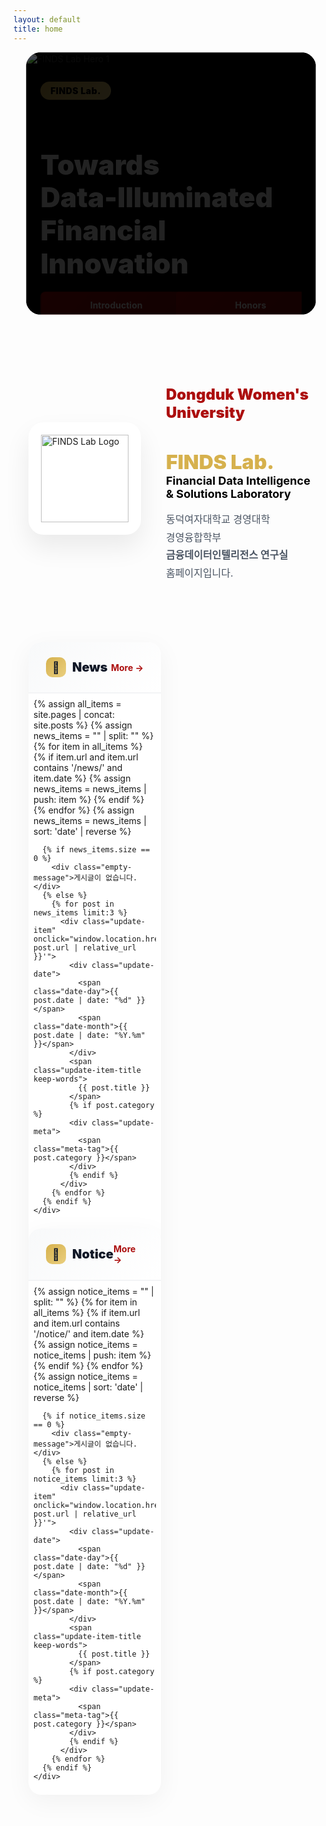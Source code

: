```yaml
---
layout: default
title: home
---
```


<style>
  :root {
    --gold: rgb(214, 177, 77);
    --gold-light: rgb(234, 207, 127);
    --red: rgb(172, 14, 14);
    --red-dark: rgb(127, 10, 10);

    /* 공통 레이아웃 기준 */
    --container-max: 1200px;
    --pad-desktop: 24px;
    --pad-tablet: 20px;
    --pad-mobile: 16px;

    /* CTA 버튼 최대 폭 */
    --cta-w-desktop: 520px;
    --cta-w-tablet: 460px;
    --cta-w-mobile: 320px;
  }

  /* 단어 단위 줄바꿈 */
  .keep-words{
    word-break: keep-all;
    overflow-wrap: anywhere;
    -webkit-hyphens: auto;
    -ms-hyphens: auto;
    hyphens: auto;
  }

  /* =========================
     HERO Section - 위치 조정됨
     ========================= */
  .hero-section {
    position: relative;
    width: 100%;
    max-width: var(--container-max);
    margin: 0 auto 1.5rem; /* 상단 마진 제거 - 헤더 바로 아래 위치 */
    padding: 0 var(--pad-desktop);
    height: 480px;
    display: block;
    box-sizing: border-box;
    overflow: clip;
  }
  
  @media (max-width: 1024px) {
    .hero-section { 
      padding: 0 var(--pad-tablet); 
      height: 420px;
    }
  }
  @media (max-width: 540px) {
    .hero-section { 
      padding: 0 var(--pad-mobile); 
      height: 340px;
    }
  }
  @media (max-width: 480px) { .hero-section { height: 320px; } }
  @media (max-width: 380px) { .hero-section { height: 300px; } }

  /* 캐러셀 컨테이너 */
  .carousel-container {
    width: 100%;
    height: 100%;
    overflow: hidden;
    background: #000;
    border-radius: 1.5rem;
    position: relative;
  }
  @media (max-width: 768px) { .carousel-container { border-radius: 1rem; } }

  .carousel-wrapper { position:relative; width:100%; height:100%; overflow:hidden; }

  .carousel-track {
    display: flex;
    transition: transform 0.6s cubic-bezier(0.4, 0, 0.2, 1);
    height: 100%;
    will-change: transform;
  }
  
  .carousel-slide {
    min-width: 100%;
    width: 100%;
    height: 100%;
    position: relative;
    flex: 0 0 100%;
    flex-shrink: 0;
    background: #000;
    overflow: hidden;
  }
  
  .carousel-slide img { 
    width: 100%; 
    height: 100%; 
    object-fit: cover; 
    display: block; 
  }

  .carousel-overlay {
    position: absolute; 
    inset: 0;
    background: linear-gradient(135deg, rgba(0,0,0,0.7) 0%, rgba(0,0,0,0.3) 100%);
    display: flex; 
    align-items: center; 
    padding: 0 5%; 
    height: 100%; 
    overflow: hidden;
  }
  
  @media (max-width: 768px) { 
    .carousel-overlay { 
      padding: 0 20px; 
      align-items: center; 
    } 
  }

  .carousel-content {
    max-width: 600px; 
    color: white; 
    animation: fadeInUp 0.8s ease-out;
    max-height: 90%; 
    overflow: hidden;
  }
  
  @keyframes fadeInUp { 
    from { opacity:0; transform: translateY(30px);} 
    to { opacity:1; transform:translateY(0);} 
  }

  .tag-badge{
    display:inline-block; 
    background:linear-gradient(135deg, var(--gold) 0%, var(--gold-light) 100%);
    color:#000; 
    padding:6px 16px; 
    border-radius:999px; 
    font-weight:900; 
    font-size:14px; 
    letter-spacing:.5px; 
    margin-bottom:16px;
  }
  
  @media (max-width:480px){ 
    .tag-badge{ 
      font-size:12px; 
      padding:4px 12px; 
      margin-bottom:12px; 
    } 
  }

  .hero-title{
    font-size: clamp(22px, 5vw, 44px);
    font-weight: 900; 
    line-height: 1.2; 
    margin-bottom: 18px;
  }
  
  @media (max-width:540px){ 
    .hero-title{ 
      font-size:24px; 
      margin-bottom:16px; 
    } 
  }
  @media (max-width:380px){ 
    .hero-title{ 
      font-size:22px; 
      margin-bottom:14px; 
    } 
  }

  /* CTA 버튼 */
  .hero-buttons{
    display: grid; 
    grid-template-columns: 1fr 1fr; 
    gap: 12px;
    width: 100%;
    max-width: var(--cta-w-desktop);
    margin: 0;
    justify-items: stretch;
  }
  
  @media (max-width:1024px){ 
    .hero-buttons{ max-width: var(--cta-w-tablet); } 
  }
  @media (max-width:540px){ 
    .hero-buttons{ max-width: var(--cta-w-mobile); gap: 10px; } 
  }
  @media (max-width:480px){ 
    .hero-buttons{ gap: 8px; } 
  }

  .btn-hero{
    min-height: 44px; 
    padding: 12px 18px;
    border-radius: 8px; 
    font-weight: 700;
    font-size: 14px; 
    line-height: 1.1;
    text-decoration: none; 
    transition: all .3s;
    display: inline-block; 
    width: 100%; 
    text-align: center;
    white-space: nowrap; 
    overflow: hidden; 
    text-overflow: ellipsis;
  }
  
  @media (max-width:540px){
    .btn-hero{ 
      font-size: clamp(11px, 3.4vw, 13px); 
      padding: 11px 14px; 
      letter-spacing: .1px; 
    }
  }
  @media (max-width:380px){
    .btn-hero{ 
      font-size: clamp(10.5px, 3.6vw, 12px); 
      padding: 10px 12px; 
      min-height: 40px; 
    }
  }
  @media (max-width:340px){ 
    .btn-hero{ font-size: clamp(10px, 3.8vw, 11.5px); } 
  }

  .btn-hero.primary, .btn-hero.secondary{
    background: linear-gradient(135deg, var(--red) 0%, var(--red-dark) 100%);
    color:#fff; 
    border:2px solid transparent;
  }
  
  .btn-hero.primary:hover, .btn-hero.secondary:hover{
    transform: translateY(-2px);
    box-shadow: 0 10px 25px rgba(172, 14, 14, 0.3);
  }
  
  @media (hover:none){
    .btn-hero.primary:active, .btn-hero.secondary:active{
      transform: translateY(-2px);
      box-shadow: 0 10px 25px rgba(172, 14, 14, 0.3);
    }
  }

  /* Carousel Dots */
  .carousel-dots{
    position:absolute; 
    bottom:20px; 
    left:50%; 
    transform:translateX(-50%);
    display:flex; 
    gap:8px; 
    z-index:10; 
    padding:8px;
  }
  
  @media (max-width:480px){ 
    .carousel-dots{ bottom:14px; } 
  }
  
  .dot{ 
    width:8px; 
    height:8px; 
    border-radius:50%; 
    background:rgba(255,255,255,.4); 
    border:none; 
    cursor:pointer; 
    transition:all .3s; 
    padding:0; 
    position:relative; 
  }
  
  .dot::before{ 
    content:''; 
    position:absolute; 
    top:-8px; 
    left:-8px; 
    right:-8px; 
    bottom:-8px; 
  }
  
  .dot.active{ 
    width:24px; 
    border-radius:4px; 
    background:var(--gold); 
  }

  /* =========================
     INTRO Section
     ========================= */
  .intro-section{
    max-width: var(--container-max);
    margin: 80px auto;
    padding: 0 var(--pad-desktop);
    display:grid; 
    grid-template-columns:180px 1fr; 
    gap:40px; 
    align-items:center;
    box-sizing: border-box;
  }
  
  @media (max-width:768px){
    .intro-section{ 
      grid-template-columns:1fr; 
      margin:60px auto; 
      text-align:center; 
      padding:0 var(--pad-tablet); 
      gap:30px; 
    }
  }
  @media (max-width:480px){ 
    .intro-section{ 
      margin:40px auto; 
      padding:0 var(--pad-mobile); 
      gap:24px; 
    } 
  }

  .logo-box{ 
    width:180px; 
    height:180px; 
    background:#fff; 
    border-radius:24px; 
    display:flex; 
    align-items:center; 
    justify-content:center; 
    box-shadow:0 20px 40px rgba(0,0,0,.08); 
    position:relative; 
    overflow:hidden; 
  }
  
  @media (max-width:768px){ 
    .logo-box{ margin:0 auto; } 
  }
  @media (max-width:480px){ 
    .logo-box{ 
      width:150px; 
      height:150px; 
      border-radius:20px; 
    } 
  }
  
  .logo-box::before{ 
    content:''; 
    position:absolute; 
    inset:0; 
    background:linear-gradient(135deg, rgba(214,177,77,.1) 0%, rgba(172,14,14,.1) 100%); 
    opacity:0; 
    transition:.3s; 
  }
  
  .logo-box:hover::before{ opacity:1; }
  
  .logo-box img{ 
    width:140px; 
    height:140px; 
    object-fit:contain; 
    position:relative; 
    z-index:1; 
  }
  
  @media (max-width:480px){ 
    .logo-box img{ 
      width:110px; 
      height:110px; 
    } 
  }

  .intro-content h2{ 
    color:var(--red); 
    font-size:24px; 
    font-weight:900; 
    margin-bottom:8px; 
  }
  
  @media (max-width:480px){ 
    .intro-content h2{ font-size:20px; } 
  }
  
  .intro-content h3{ 
    font-size:32px; 
    margin-bottom:4px; 
  }
  
  @media (max-width:480px){ 
    .intro-content h3{ font-size:24px; } 
  }
  
  .intro-content .lab-name{ 
    color:var(--gold); 
    font-weight:900; 
  }
  
  .intro-content .lab-full{
    font-size:18px;
    color:#000;
    margin-left:0;
  }
  
  @media (max-width:768px){
    .intro-content .lab-full{
      display:block;
      margin-left:0;
      margin-top:8px;
    }
  }
  
  .intro-content .description{ 
    margin-top:16px; 
    font-size:16px; 
    line-height:1.8; 
    color:#4b5563; 
  }
  
  @media (max-width:480px){ 
    .intro-content .description{ 
      font-size:14px; 
      line-height:1.7; 
    } 
  }

  /* =========================
     UPDATES Section
     ========================= */
  .updates-section{
    max-width: var(--container-max);
    margin: 0 auto 80px;
    padding: 0 var(--pad-desktop);
    display:grid; 
    grid-template-columns:repeat(2,1fr); 
    gap:32px;
    box-sizing: border-box;
  }
  
  @media (max-width:768px){
    .updates-section{ 
      grid-template-columns:1fr; 
      gap:24px; 
      margin-bottom:60px; 
      padding:0 var(--pad-tablet); 
    }
  }
  @media (max-width:480px){ 
    .updates-section{ 
      padding:0 var(--pad-mobile); 
      gap:20px; 
      margin-bottom:40px; 
    } 
  }

  .update-card{ 
    background:#fff; 
    border-radius:20px; 
    overflow:hidden; 
    box-shadow:0 10px 40px rgba(0,0,0,.05); 
    transition:.3s; 
  }
  
  @media (max-width:480px){ 
    .update-card{ border-radius:16px; } 
  }
  
  .update-card:hover{ 
    transform:translateY(-5px); 
    box-shadow:0 20px 60px rgba(0,0,0,.1); 
  }
  
  @media (hover:none){ 
    .update-card:hover{ transform:none; } 
  }

  .update-header{ 
    padding:24px 28px; 
    background:linear-gradient(135deg,#f8f9fa 0%,#fff 100%); 
    border-bottom:2px solid #f3f4f6; 
    display:flex; 
    justify-content:space-between; 
    align-items:center; 
  }
  
  @media (max-width:480px){ 
    .update-header{ padding:18px 20px; } 
  }

  .update-title{ 
    font-size:20px; 
    font-weight:900; 
    color:#111827; 
    display:flex; 
    align-items:center; 
    gap:10px; 
  }
  
  @media (max-width:480px){ 
    .update-title{ font-size:18px; } 
  }

  .update-icon{ 
    width:32px; 
    height:32px; 
    background:linear-gradient(135deg,var(--gold) 0%, var(--gold-light) 100%); 
    border-radius:10px; 
    display:flex; 
    align-items:center; 
    justify-content:center; 
    font-size:18px; 
  }
  
  @media (max-width:480px){ 
    .update-icon{ 
      width:28px; 
      height:28px; 
      font-size:16px; 
    } 
  }

  .update-more{ 
    color:var(--red); 
    font-weight:700; 
    font-size:14px; 
    text-decoration:none; 
    display:flex; 
    align-items:center; 
    gap:4px; 
    transition:gap .2s; 
    padding:4px 8px; 
    margin:-4px -8px; 
  }
  
  .update-more:hover{ gap:8px; }

  .update-list{ 
    padding:8px; 
  }
  
  @media (max-width:480px){ 
    .update-list{ padding:4px; } 
  }

  .update-item{ 
    padding:20px; 
    border-radius:12px; 
    transition:.2s; 
    cursor:pointer; 
    position:relative; 
    overflow:hidden; 
    -webkit-tap-highlight-color:transparent; 
  }
  
  @media (max-width:480px){ 
    .update-item{ 
      padding:16px; 
      border-radius:10px; 
    } 
  }
  
  .update-item::before{ 
    content:''; 
    position:absolute; 
    left:0; 
    top:50%; 
    transform:translateY(-50%); 
    width:4px; 
    height:0; 
    background:var(--gold); 
    transition:height .3s; 
  }
  
  .update-item:hover{ background:#fef9f3; }
  .update-item:hover::before{ height:60%; }
  
  @media (hover:none){ 
    .update-item:active{ background:#fef9f3; } 
  }

  .update-date{ 
    display:flex; 
    align-items:baseline; 
    gap:6px; 
    margin-bottom:8px; 
  }
  
  .date-day{ 
    font-size:24px; 
    font-weight:900; 
    color:var(--red); 
  }
  
  @media (max-width:480px){ 
    .date-day{ font-size:20px; } 
  }
  
  .date-month{ 
    font-size:12px; 
    font-weight:700; 
    color:#9ca3af; 
  }

  .update-item-title{
    font-size:15px; 
    font-weight:800; 
    color:#1f2937; 
    line-height:1.5; 
    display:block; 
    cursor:pointer;
    overflow:hidden; 
    display:-webkit-box; 
    -webkit-line-clamp:2; 
    -webkit-box-orient:vertical;
    word-break: keep-all;
    overflow-wrap: anywhere;
    hyphens: auto;
  }
  
  @media (max-width:480px){ 
    .update-item-title{ 
      font-size:14px; 
      line-height:1.4; 
    } 
  }

  .update-meta{ 
    margin-top:6px; 
    font-size:12px; 
    color:#9ca3af; 
    display:flex; 
    align-items:center; 
    gap:12px; 
  }
  
  .meta-tag{ 
    display:inline-flex; 
    align-items:center; 
    gap:4px; 
    padding:2px 8px; 
    background:rgba(214,177,77,.1); 
    border-radius:999px; 
    font-weight:600; 
  }
  
  @media (max-width:480px){ 
    .meta-tag{ 
      font-size:11px; 
      padding:2px 6px; 
    } 
  }

  .empty-message{ 
    padding:40px; 
    text-align:center; 
    color:#9ca3af; 
    font-size:14px; 
  }
  
  @media (max-width:480px){ 
    .empty-message{ 
      padding:30px 20px; 
      font-size:13px; 
    } 
  }

  @media (prefers-reduced-motion: reduce){
    *{ 
      animation-duration:.01ms !important; 
      animation-iteration-count:1 !important; 
      transition-duration:.01ms !important; 
    }
  }
</style>

<!-- Hero Section -->
<section class="hero-section">
  <div class="carousel-container">
    <div class="carousel-wrapper">
      <div class="carousel-track" id="carouselTrack">
        <!-- Slide 1 -->
        <div class="carousel-slide">
          <img src="{{ '/assets/img/hero/slide-1.jpg' | relative_url }}" alt="FINDS Lab Hero 1" loading="eager">
          <div class="carousel-overlay">
            <div class="carousel-content keep-words">
              <span class="tag-badge">FINDS Lab.</span>
              <h1 class="hero-title keep-words">
              Towards <span style="white-space: nowrap;">Data-Illuminated</span><br>Financial Innovation
              </h1>
              <div class="hero-buttons">
                <a href="{{ '/about-introduction.html' | relative_url }}" class="btn-hero primary">Introduction</a>
                <a href="{{ '/about-honors.html' | relative_url }}" class="btn-hero secondary">Honors</a>
              </div>
            </div>
          </div>
        </div>

        <!-- Slide 2 -->
        <div class="carousel-slide">
          <img src="{{ '/assets/img/hero/slide-2.jpg' | relative_url }}" alt="FINDS Lab Hero 2" loading="lazy">
          <div class="carousel-overlay">
            <div class="carousel-content keep-words">
              <span class="tag-badge">FINDS Lab.</span>
              <h1 class="hero-title keep-words">Accomplishments</h1>
              <div class="hero-buttons">
                <a href="{{ '/publications.html' | relative_url }}" class="btn-hero primary">Publications</a>
                <a href="{{ '/projects.html' | relative_url }}" class="btn-hero secondary">Projects</a>
              </div>
            </div>
          </div>
        </div>

        <!-- Slide 3 -->
        <div class="carousel-slide">
          <img src="{{ '/assets/img/hero/slide-3.jpg' | relative_url }}" alt="FINDS Lab Hero 3" loading="lazy">
          <div class="carousel-overlay">
            <div class="carousel-content keep-words">
              <span class="tag-badge">FINDS Lab.</span>
              <h1 class="hero-title keep-words">Updates</h1>
              <div class="hero-buttons">
                <a href="{{ '/archives-notice.html' | relative_url }}" class="btn-hero primary">Notice</a>
                <a href="{{ '/archives-news.html' | relative_url }}" class="btn-hero secondary">News</a>
              </div>
            </div>
          </div>
        </div>
      </div>
    </div>

    <div class="carousel-dots">
      <button class="dot active" data-dot="0" aria-label="Slide 1"></button>
      <button class="dot" data-dot="1" aria-label="Slide 2"></button>
      <button class="dot" data-dot="2" aria-label="Slide 3"></button>
    </div>
  </div>
</section>

<!-- Introduction Section -->
<section class="intro-section">
  <div class="logo-container">
    <div class="logo-box">
      <img src="{{ '/assets/img/brand/logo-finds.png' | relative_url }}" alt="FINDS Lab Logo">
    </div>
  </div>

  <div class="intro-content keep-words">
    <h2 class="keep-words">Dongduk Women's University</h2>
    <h3 class="keep-words">
      <span class="lab-name keep-words">FINDS Lab.</span><br>
      <span class="lab-full keep-words">
        <b>Fin</b>ancial <b>D</b>ata Intelligence & <b>S</b>olutions Laboratory
      </span>
    </h3>
    <p class="description keep-words">
      동덕여자대학교 경영대학 경영융합학부 <b>금융데이터인텔리전스 연구실</b> 홈페이지입니다.
    </p>
  </div>
</section>

<!-- News & Notice Section -->
<section class="updates-section">
  <!-- News Card -->
  <div class="update-card">
    <div class="update-header">
      <div class="update-title">
        <div class="update-icon">📰</div>
        <span>News</span>
      </div>
      <a href="{{ '/archives-news.html' | relative_url }}" class="update-more">More →</a>
    </div>
    <div class="update-list">
      {% assign all_items = site.pages | concat: site.posts %}
      {% assign news_items = "" | split: "" %}
      {% for item in all_items %}
        {% if item.url and item.url contains '/news/' and item.date %}
          {% assign news_items = news_items | push: item %}
        {% endif %}
      {% endfor %}
      {% assign news_items = news_items | sort: 'date' | reverse %}

      {% if news_items.size == 0 %}
        <div class="empty-message">게시글이 없습니다.</div>
      {% else %}
        {% for post in news_items limit:3 %}
          <div class="update-item" onclick="window.location.href='{{ post.url | relative_url }}'">
            <div class="update-date">
              <span class="date-day">{{ post.date | date: "%d" }}</span>
              <span class="date-month">{{ post.date | date: "%Y.%m" }}</span>
            </div>
            <span class="update-item-title keep-words">
              {{ post.title }}
            </span>
            {% if post.category %}
            <div class="update-meta">
              <span class="meta-tag">{{ post.category }}</span>
            </div>
            {% endif %}
          </div>
        {% endfor %}
      {% endif %}
    </div>
  </div>

  <!-- Notice Card -->
  <div class="update-card">
    <div class="update-header">
      <div class="update-title">
        <div class="update-icon">📌</div>
        <span>Notice</span>
      </div>
      <a href="{{ '/archives-notice.html' | relative_url }}" class="update-more">More →</a>
    </div>
    <div class="update-list">
      {% assign notice_items = "" | split: "" %}
      {% for item in all_items %}
        {% if item.url and item.url contains '/notice/' and item.date %}
          {% assign notice_items = notice_items | push: item %}
        {% endif %}
      {% endfor %}
      {% assign notice_items = notice_items | sort: 'date' | reverse %}

      {% if notice_items.size == 0 %}
        <div class="empty-message">게시글이 없습니다.</div>
      {% else %}
        {% for post in notice_items limit:3 %}
          <div class="update-item" onclick="window.location.href='{{ post.url | relative_url }}'">
            <div class="update-date">
              <span class="date-day">{{ post.date | date: "%d" }}</span>
              <span class="date-month">{{ post.date | date: "%Y.%m" }}</span>
            </div>
            <span class="update-item-title keep-words">
              {{ post.title }}
            </span>
            {% if post.category %}
            <div class="update-meta">
              <span class="meta-tag">{{ post.category }}</span>
            </div>
            {% endif %}
          </div>
        {% endfor %}
      {% endif %}
    </div>
  </div>
</section>

<script>
  // Carousel functionality
  (function() {
    const track = document.getElementById('carouselTrack');
    const dots = document.querySelectorAll('.dot');
    const slides = document.querySelectorAll('.carousel-slide');
    let currentIndex = 0;
    let interval;
    let isTransitioning = false;
    let touchStartX = 0;
    let touchEndX = 0;

    function setSlideWidths() {
      const container = track.parentElement;
      const containerWidth = container.offsetWidth;
      const containerHeight = container.offsetHeight;

      slides.forEach(slide => {
        slide.style.width = containerWidth + 'px';
        slide.style.minWidth = containerWidth + 'px';
        slide.style.maxWidth = containerWidth + 'px';
        slide.style.height = containerHeight + 'px';
        slide.style.minHeight = containerHeight + 'px';
        slide.style.maxHeight = containerHeight + 'px';
      });
    }

    function preloadImages() {
      const images = document.querySelectorAll('.carousel-slide img');
      images.forEach((img) => {
        if (img.complete) return;
        const tempImg = new Image();
        tempImg.src = img.src;
      });
    }

    function goToSlide(index) {
      if (isTransitioning) return;
      isTransitioning = true;

      currentIndex = index;
      track.style.transform = `translateX(${-(index * 100)}%)`;

      dots.forEach((dot, i) => dot.classList.toggle('active', i === index));

      setTimeout(() => { isTransitioning = false; }, 600);
    }

    function nextSlide() { 
      if (!isTransitioning) goToSlide((currentIndex + 1) % slides.length); 
    }
    
    function prevSlide() { 
      if (!isTransitioning) goToSlide((currentIndex - 1 + slides.length) % slides.length); 
    }

    function startAutoplay() { 
      stopAutoplay(); 
      interval = setInterval(nextSlide, 5000); 
    }
    
    function stopAutoplay() { 
      if (interval) { 
        clearInterval(interval); 
        interval = null; 
      } 
    }

    function handleTouchStart(e){ 
      touchStartX = e.changedTouches[0].screenX; 
    }
    
    function handleTouchEnd(e){ 
      touchEndX = e.changedTouches[0].screenX; 
      handleSwipe(); 
    }

    function handleSwipe() {
      const swipeThreshold = 50;
      const diff = touchStartX - touchEndX;
      if (Math.abs(diff) > swipeThreshold) {
        stopAutoplay();
        if (diff > 0) nextSlide(); 
        else prevSlide();
        startAutoplay();
      }
    }

    // Initialize
    setSlideWidths();
    preloadImages();

    // Handle resize
    let resizeTimeout;
    window.addEventListener('resize', () => {
      clearTimeout(resizeTimeout);
      resizeTimeout = setTimeout(() => {
        setSlideWidths();
        goToSlide(currentIndex);
      }, 200);
    });

    // Dot navigation
    dots.forEach((dot, index) => {
      dot.addEventListener('click', () => {
        stopAutoplay();
        goToSlide(index);
        startAutoplay();
      });
    });

    // Touch events
    track.addEventListener('touchstart', handleTouchStart, { passive: true });
    track.addEventListener('touchend', handleTouchEnd, { passive: true });

    // Initialize on load
    window.addEventListener('load', () => {
      setSlideWidths();
      goToSlide(0);
      startAutoplay();
    });

    // Pause when tab is not visible
    document.addEventListener('visibilitychange', () => {
      if (document.hidden) stopAutoplay(); 
      else startAutoplay();
    });

    // Pause on hover (desktop only)
    if (window.matchMedia('(hover: hover)').matches) {
      track.addEventListener('mouseenter', stopAutoplay);
      track.addEventListener('mouseleave', startAutoplay);
    }
  })();
</script>
